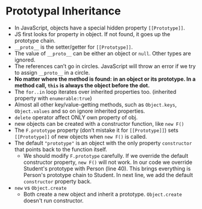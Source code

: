 # Prototypal Inheritance 
- In JavaScript, objects have a special hidden property `[[Prototype]]`.
 - JS first looks for property in object. If not found, it goes up the prototype chain.
 - `__proto__` is the setter/getter for `[[Prototype]]`.
 - The value of  `__proto__`  can be either an object or  `null`. Other types are ignored.
 - The references can’t go in circles. JavaScript will throw an error if we try to assign  `__proto__`  in a circle.
 - **No matter where the method is found: in an object or its prototype. In a method call,  `this`  is always the object before the dot.**
 - The `for..in` loop iterates over inherited properties too. (inherited property with `enumerable:true`)
 - Almost all other key/value-getting methods, such as `Object.keys`, `Object.values` and so on ignore inherited properties.
 - `delete` operator affect ONLY own property of obj.
 - new objects can be created with a constructor function, like `new F()`
 - The  `F.prototype`  property (don’t mistake it for  `[[Prototype]]`) sets  `[[Prototype]]`  of new objects when  `new F()`  is called.
 - The default `"prototype"` is an object with the only property `constructor` that points back to the function itself. 
	 - We should modify `F.prototype` carefully. If we override the default constructor property, `new F()` will not work. In our code we override Student's prototype with Person (line 40). This brings everything is Person's prototype chain to Student. In next line, we add the default `constructor` property back.
 - `new` vs `Object.create`
	- Both create a new object and inherit a prototype. `Object.create` doesn't run constructor.